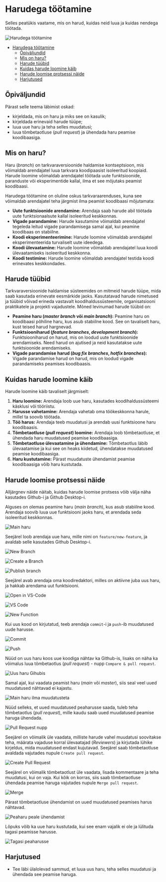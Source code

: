 # Harudega töötamine

Selles peatükis vaatame, mis on harud, kuidas neid luua ja kuidas nendega töötada.

![Harudega töötamine](Working-With-Branches.webp)

- [Harudega töötamine](#harudega-töötamine)
  - [Õpiväljundid](#õpiväljundid)
  - [Mis on haru?](#mis-on-haru)
  - [Harude tüübid](#harude-tüübid)
  - [Kuidas harude loomine käib](#kuidas-harude-loomine-käib)
  - [Harude loomise protsessi näide](#harude-loomise-protsessi-näide)
  - [Harjutused](#harjutused)

## Õpiväljundid

Pärast selle teema läbimist oskad:

- kirjeldada, mis on haru ja miks see on kasulik;
- kirjeldada erinevaid harude tüüpe;
- luua uue haru ja teha selles muudatusi;
- luua tõmbetaotluse (*pull request*) ja ühendada haru peamise koodibaasiga.

## Mis on haru?

Haru (*branch*) on tarkvaraversioonide haldamise kontseptsioon, mis võimaldab arendajatel luua tarkvara koodipaasist isoleeritud koopiaid. Harude loomine võimaldab arendajatel töötada uute funktsioonide, paranduste või eksperimentide kallal, ilma et see mõjutaks peamist koodibaasi.

Harudega töötamine on oluline oskus tarkvaraarenduses, kuna see võimaldab arendajatel teha järgmist ilma peamist koodibaasi mõjutamata:

- **Uute funktsioonide arendamine:** Arendaja saab harude abil töötada uute funktsionaalsute kallal isoleeritud keskkonnas.
- **Vigade parandamine:** Harude kasutamine võimaldab arendajatel tegeleda leitud vigade parandamisega samal ajal, kui peamine koodibaas on stabiilne.
- **Koodi eksperimenteerimine:** Harude loomine võimaldab arendajatel eksperimenteerida turvaliselt uute ideedega.
- **Koodi ülevaatamine:** Harude loomine võimaldab arendajatel luua koodi ülevaatamiseks isoleeritud keskkonna.
- **Koodi testimine:** Harude loomine võimaldab arendajatel testida koodi erinevates keskkondades.

## Harude tüübid

Tarkvaraversioonide haldamise süsteemides on mitmeid harude tüüpe, mida saab kasutada erinevate eesmärkide jaoks. Kasutatavad harude nimetused ja tüübid võivad erineda vastavalt koodihaldussüsteemile, organisatsiooni praktikatele ja projekti vajadustele. Mõned levinumad harude tüübid on:

- **Peamine haru (*master branch* või *main branch*):** Peamine haru on koodibaasi põhiline haru, kus asub stabiilne kood. See on tavaliselt haru, kust teised harud hargnevad.
- **Funktsiooniharud (*feature branches*, *development branch*):** Funktsiooniharud on harud, mis on loodud uute funktsioonide arendamiseks. Need harud on ajutised ja neid kasutatakse uute funktsioonide arendamiseks.
- **Vigade parandamise harud (*bug fix branches*, *hotfix branches*):** Vigade parandamise harud on harud, mis on loodud vigade parandamiseks peamises koodibaasis.

## Kuidas harude loomine käib

Harude loomine käib tavaliselt järgmiselt:

1. **Haru loomine:** Arendaja loob uue haru, kasutades koodihaldussüsteemi käsklusi või tööriistu.
2. **Harusse vahetamine:** Arendaja vahetab oma töökeskkonna harule, millel ta soovib töötada.
3. **Töö harus:** Arendaja teeb muudatusi ja arendab uusi funktsioone haru koodibaasis.
4. **Tõmbetaotluse (*pull request*) loomine:** Arendaja loob tõmbetaotluse, et ühendada haru muudatused peamise koodibaasiga.
5. **Tõmbetaotluse ülevaatamine ja ühendamine:** Tõmbetaotlus läbib ülevaatamise ja kui see on heaks kiidetud, ühendatakse muudatused peamise koodibaasiga.
6. **Haru kustutamine:** Pärast muudatuste ühendamist peamise koodibaasiga võib haru kustutada.

## Harude loomise protsessi näide

Alljärgnev näide näitab, kuidas harude loomise protsess võib välja näha kasutades Github-i ja Github Desktop-i.

Alguses on olemas peamine haru (*main branch*), kus asub stabiilne kood. Arendaja soovib luua uue funktsiooni jaoks haru, et arendada seda isoleeritud keskkonnas.

![Main haru](main.png)

Seejärel loob arendaja uue haru, mille nimi on `feature/new-feature`, ja avaldab selle kasutades Github Desktop-i.

![New Branch](new-branch-button.png)

![Create a Branch](create-branch-button.png)

![Publish branch](publish-branch.png)

Seejärel avab arendaja oma koodiredaktori, milles on aktiivne juba uus haru, ja hakkab arendama uut funktsiooni.

![Open in VS-Code](open-in-editor.png)

![VS Code](VS-Code.png)

![New Function](new-function.png)

Kui uus kood on kirjutatud, teeb arendaja `commit`-i ja `push`-ib muudatused uude harusse.

![Commit](commit.png)

![Push](push.png)

Nüüd on uus haru koos uue koodiga nähtav ka Github-is, lisaks on näha ka võimalus luua tõmbetaotlus (*pull request*) - nupp `Compare & pull request`.

![Uus haru Gihubis](new-branch-visible.png)

Samal ajal, kui vaadata peamist haru (*main* või *master*), siis seal veel uued muudatused nähtavad ei kajastu.

![Main haru ilma muudatusteta](main-branch-before-merge.png)

Nüüd selleks, et uued muudatused peaharusse saada, tuleb teha tõmbetaotlus (*pull request*), mille kaudu saab uued muudatused peamise haruga ühendada.

![Pull Request nupp](pull-request-button.png)

Seejärel on võimalik üle vaadata, milliste harude vahel muudatusi soovitakse teha, määrata vajaduse korral ülevaatajad (*Reviewers*) ja kirjutada lühike kirjeldus, mida muudatused endast kujutavad. Seejärel saab tõmbetaotluse avaldada vajutades nupule `Create pull request`.

![Create Pull Request](create-pull-request.png)

Seejärel on võimalik tõmbetaotlust üle vaadata, lisada kommentaare ja teha muudatusi, kui on vaja. Kui kõik on korras, siis saab tõmbetaotluse ühendada peamise haruga vajutades nupule `Merge pull request`.

![Merge](merge.png)

Pärast tõmbetaotluse ühendamist on uued muudatused peamises harus nähtavad.

![Peaharu peale ühendamist](main-branch-after-merge.png)

Lõpuks võib ka uue haru kustutada, kui see enam vajalik ei ole ja lülituda tagasi peamisse harusse.

![Tagasi peaharusse](back-to.main-branch.png)

## Harjutused

- Tee läbi ülalolevad sammud, et luua uus haru, teha selles muudatusi ja ühendada see peamise haruga.
